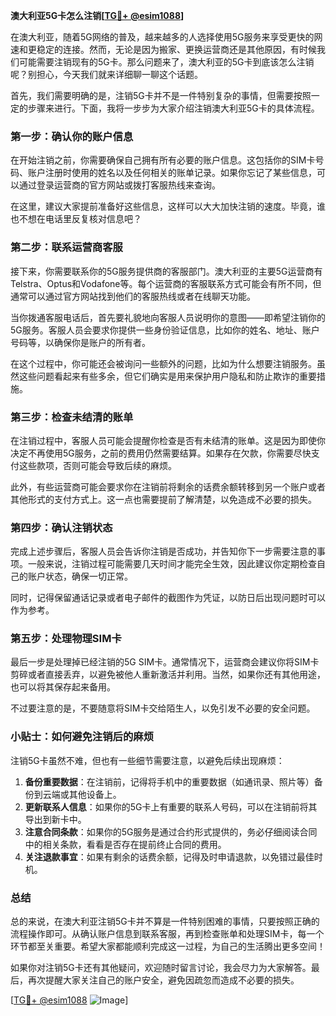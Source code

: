 **澳大利亚5G卡怎么注销[[TG💪+ @esim1088](https://t.me/s/esim1088)]**

在澳大利亚，随着5G网络的普及，越来越多的人选择使用5G服务来享受更快的网速和更稳定的连接。然而，无论是因为搬家、更换运营商还是其他原因，有时候我们可能需要注销现有的5G卡。那么问题来了，澳大利亚的5G卡到底该怎么注销呢？别担心，今天我们就来详细聊一聊这个话题。

首先，我们需要明确的是，注销5G卡并不是一件特别复杂的事情，但需要按照一定的步骤来进行。下面，我将一步步为大家介绍注销澳大利亚5G卡的具体流程。

### **第一步：确认你的账户信息**
在开始注销之前，你需要确保自己拥有所有必要的账户信息。这包括你的SIM卡号码、账户注册时使用的姓名以及任何相关的账单记录。如果你忘记了某些信息，可以通过登录运营商的官方网站或拨打客服热线来查询。

在这里，建议大家提前准备好这些信息，这样可以大大加快注销的速度。毕竟，谁也不想在电话里反复核对信息吧？

### **第二步：联系运营商客服**
接下来，你需要联系你的5G服务提供商的客服部门。澳大利亚的主要5G运营商有Telstra、Optus和Vodafone等。每个运营商的客服联系方式可能会有所不同，但通常可以通过官方网站找到他们的客服热线或者在线聊天功能。

当你拨通客服电话后，首先要礼貌地向客服人员说明你的意图——即希望注销你的5G服务。客服人员会要求你提供一些身份验证信息，比如你的姓名、地址、账户号码等，以确保你是账户的所有者。

在这个过程中，你可能还会被询问一些额外的问题，比如为什么想要注销服务。虽然这些问题看起来有些多余，但它们确实是用来保护用户隐私和防止欺诈的重要措施。

### **第三步：检查未结清的账单**
在注销过程中，客服人员可能会提醒你检查是否有未结清的账单。这是因为即使你决定不再使用5G服务，之前的费用仍然需要结算。如果存在欠款，你需要尽快支付这些款项，否则可能会导致后续的麻烦。

此外，有些运营商可能会要求你在注销前将剩余的话费余额转移到另一个账户或者其他形式的支付方式上。这一点也需要提前了解清楚，以免造成不必要的损失。

### **第四步：确认注销状态**
完成上述步骤后，客服人员会告诉你注销是否成功，并告知你下一步需要注意的事项。一般来说，注销过程可能需要几天时间才能完全生效，因此建议你定期检查自己的账户状态，确保一切正常。

同时，记得保留通话记录或者电子邮件的截图作为凭证，以防日后出现问题时可以作为参考。

### **第五步：处理物理SIM卡**
最后一步是处理掉已经注销的5G SIM卡。通常情况下，运营商会建议你将SIM卡剪碎或者直接丢弃，以避免被他人重新激活并利用。当然，如果你还有其他用途，也可以将其保存起来备用。

不过要注意的是，不要随意将SIM卡交给陌生人，以免引发不必要的安全问题。

### **小贴士：如何避免注销后的麻烦**
注销5G卡虽然不难，但也有一些细节需要注意，以避免后续出现麻烦：

1. **备份重要数据**：在注销前，记得将手机中的重要数据（如通讯录、照片等）备份到云端或其他设备上。
2. **更新联系人信息**：如果你的5G卡上有重要的联系人号码，可以在注销前将其导出到新卡中。
3. **注意合同条款**：如果你的5G服务是通过合约形式提供的，务必仔细阅读合同中的相关条款，看看是否存在提前终止合同的费用。
4. **关注退款事宜**：如果有剩余的话费余额，记得及时申请退款，以免错过最佳时机。

### **总结**
总的来说，在澳大利亚注销5G卡并不算是一件特别困难的事情，只要按照正确的流程操作即可。从确认账户信息到联系客服，再到检查账单和处理SIM卡，每一个环节都至关重要。希望大家都能顺利完成这一过程，为自己的生活腾出更多空间！

如果你对注销5G卡还有其他疑问，欢迎随时留言讨论，我会尽力为大家解答。最后，再次提醒大家关注自己的账户安全，避免因疏忽而造成不必要的损失。

[[TG💪+ @esim1088](https://t.me/s/esim1088) ![Image](https://i.postimg.cc/4NQfJmqS/Snipaste-2025-05-13-00-14-12.png)]